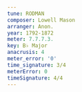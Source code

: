 ```yaml
---
tune: RODMAN
composer: Lowell Mason
arranger: Anon.
year: 1792-1872
meter: 7.7.7.3.
key: B♭ Major
anacrusis: 4
meter_error: '0'
time_signature: 3/4
meterError: 0
timeSignature: 4/4
---
```

